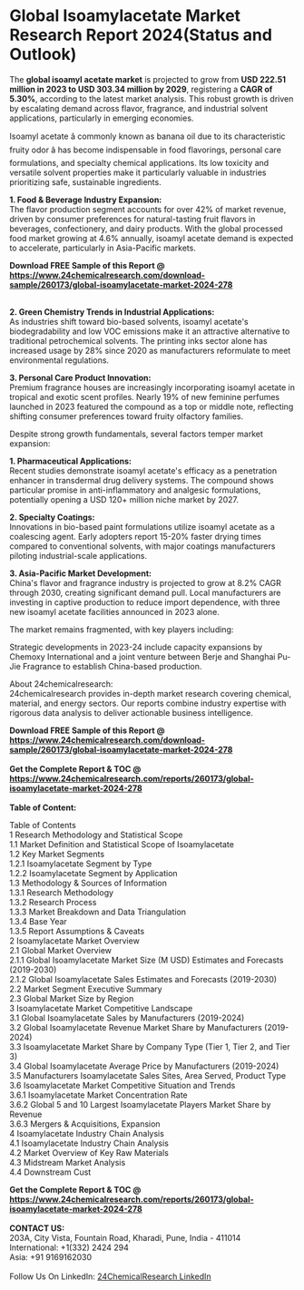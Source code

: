 <h1>Global Isoamylacetate Market Research Report 2024(Status and Outlook)</h1><p>The <strong>global isoamyl acetate market</strong> is projected to grow from <strong>USD 222.51 million in 2023 to USD 303.34 million by 2029</strong>, registering a <strong>CAGR of 5.30%</strong>, according to the latest market analysis. This robust growth is driven by escalating demand across flavor, fragrance, and industrial solvent applications, particularly in emerging economies.</p><p>Isoamyl acetate â commonly known as banana oil due to its characteristic fruity odor â has become indispensable in food flavorings, personal care formulations, and specialty chemical applications. Its low toxicity and versatile solvent properties make it particularly valuable in industries prioritizing safe, sustainable ingredients.</p><p><strong>1. Food &amp; Beverage Industry Expansion:</strong><br>
The flavor production segment accounts for over 42% of market revenue, driven by consumer preferences for natural-tasting fruit flavors in beverages, confectionery, and dairy products. With the global processed food market growing at 4.6% annually, isoamyl acetate demand is expected to accelerate, particularly in Asia-Pacific markets.</p><div><b>Download FREE Sample of this Report @ 
            <a href="https://www.24chemicalresearch.com/download-sample/260173/global-isoamylacetate-market-2024-278">
            https://www.24chemicalresearch.com/download-sample/260173/global-isoamylacetate-market-2024-278</a></b></div><br><p><strong>2. Green Chemistry Trends in Industrial Applications:</strong><br>
As industries shift toward bio-based solvents, isoamyl acetate's biodegradability and low VOC emissions make it an attractive alternative to traditional petrochemical solvents. The printing inks sector alone has increased usage by 28% since 2020 as manufacturers reformulate to meet environmental regulations.</p><p><strong>3. Personal Care Product Innovation:</strong><br>
Premium fragrance houses are increasingly incorporating isoamyl acetate in tropical and exotic scent profiles. Nearly 19% of new feminine perfumes launched in 2023 featured the compound as a top or middle note, reflecting shifting consumer preferences toward fruity olfactory families.</p><p>Despite strong growth fundamentals, several factors temper market expansion:</p><p><strong>1. Pharmaceutical Applications:</strong><br>
Recent studies demonstrate isoamyl acetate's efficacy as a penetration enhancer in transdermal drug delivery systems. The compound shows particular promise in anti-inflammatory and analgesic formulations, potentially opening a USD 120+ million niche market by 2027.</p><p><strong>2. Specialty Coatings:</strong><br>
Innovations in bio-based paint formulations utilize isoamyl acetate as a coalescing agent. Early adopters report 15-20% faster drying times compared to conventional solvents, with major coatings manufacturers piloting industrial-scale applications.</p><p><strong>3. Asia-Pacific Market Development:</strong><br>
China's flavor and fragrance industry is projected to grow at 8.2% CAGR through 2030, creating significant demand pull. Local manufacturers are investing in captive production to reduce import dependence, with three new isoamyl acetate facilities announced in 2023 alone.</p><p>The market remains fragmented, with key players including:</p><p>Strategic developments in 2023-24 include capacity expansions by Chemoxy International and a joint venture between Berje and Shanghai Pu-Jie Fragrance to establish China-based production.</p><p>About 24chemicalresearch:<br>
24chemicalresearch provides in-depth market research covering chemical, material, and energy sectors. Our reports combine industry expertise with rigorous data analysis to deliver actionable business intelligence.</p><div><b>Download FREE Sample of this Report @ 
            <a href="https://www.24chemicalresearch.com/download-sample/260173/global-isoamylacetate-market-2024-278">
            https://www.24chemicalresearch.com/download-sample/260173/global-isoamylacetate-market-2024-278</a></b></div><br><div><b>Get the Complete Report & TOC @ 
            <a href="https://www.24chemicalresearch.com/reports/260173/global-isoamylacetate-market-2024-278">
            https://www.24chemicalresearch.com/reports/260173/global-isoamylacetate-market-2024-278</a></b></div><br>
            <b>Table of Content:</b><p>Table of Contents<br />
1 Research Methodology and Statistical Scope<br />
1.1 Market Definition and Statistical Scope of Isoamylacetate<br />
1.2 Key Market Segments<br />
1.2.1 Isoamylacetate Segment by Type<br />
1.2.2 Isoamylacetate Segment by Application<br />
1.3 Methodology & Sources of Information<br />
1.3.1 Research Methodology<br />
1.3.2 Research Process<br />
1.3.3 Market Breakdown and Data Triangulation<br />
1.3.4 Base Year<br />
1.3.5 Report Assumptions & Caveats<br />
2 Isoamylacetate Market Overview<br />
2.1 Global Market Overview<br />
2.1.1 Global Isoamylacetate Market Size (M USD) Estimates and Forecasts (2019-2030)<br />
2.1.2 Global Isoamylacetate Sales Estimates and Forecasts (2019-2030)<br />
2.2 Market Segment Executive Summary<br />
2.3 Global Market Size by Region<br />
3 Isoamylacetate Market Competitive Landscape<br />
3.1 Global Isoamylacetate Sales by Manufacturers (2019-2024)<br />
3.2 Global Isoamylacetate Revenue Market Share by Manufacturers (2019-2024)<br />
3.3 Isoamylacetate Market Share by Company Type (Tier 1, Tier 2, and Tier 3)<br />
3.4 Global Isoamylacetate Average Price by Manufacturers (2019-2024)<br />
3.5 Manufacturers Isoamylacetate Sales Sites, Area Served, Product Type<br />
3.6 Isoamylacetate Market Competitive Situation and Trends<br />
3.6.1 Isoamylacetate Market Concentration Rate<br />
3.6.2 Global 5 and 10 Largest Isoamylacetate Players Market Share by Revenue<br />
3.6.3 Mergers & Acquisitions, Expansion<br />
4 Isoamylacetate Industry Chain Analysis<br />
4.1 Isoamylacetate Industry Chain Analysis<br />
4.2 Market Overview of Key Raw Materials<br />
4.3 Midstream Market Analysis<br />
4.4 Downstream Cust</p><div><b>Get the Complete Report & TOC @ 
            <a href="https://www.24chemicalresearch.com/reports/260173/global-isoamylacetate-market-2024-278">
            https://www.24chemicalresearch.com/reports/260173/global-isoamylacetate-market-2024-278</a></b></div><br><b>CONTACT US:</b><br>
            203A, City Vista, Fountain Road, Kharadi, Pune, India - 411014<br>
            International: +1(332) 2424 294<br>
            Asia: +91 9169162030 <br><br>
            Follow Us On LinkedIn: <a href="https://www.linkedin.com/company/24chemicalresearch/">24ChemicalResearch LinkedIn</a>